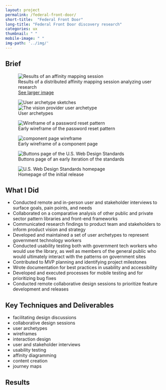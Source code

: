 ```yaml
---
layout: project
permalink: /federal-front-door/
short-title:  "Federal Front Door"
long-title: "Federal Front Door discovery research"
categories: ux
thumbnail: " " 
mobile-image: " "
img-path: '../img/'
---
```


## Brief ##

<figure>
	<img src="{{ page.img-path }}/wds-affinity-mapping.png" alt="Results of an affinity mapping session" />
	<figcaption>
		Results of a distributed affinity mapping session analyzing user research 
	</figcaption>
	<a href="{{ page.img-path }}/wds-affinity-mapping-large.png">See larger image</a>
</figure>

<figure>
	<img src="{{ page.img-path }}/wds-user-archetypes.png" alt="User archetype sketches">
	<img src="{{ page.img-path }}/wds-user-archetype-detail.png" alt="The vision provider user archetype">
	<figcaption>User archetypes</figcaption>
</figure>
<figure>
	<img src="{{ page.img-path }}/wds-reset-password-wireframe.png" alt="Wireframe of a password reset pattern">
	<figcaption>Early wireframe of the password reset pattern</figcaption>
</figure>
<figure>
	<img src="{{ page.img-path }}/wds-library-component-page-wireframe.png" alt="component page wireframe">
	<figcaption>Early wireframe of a component page</figcaption>
</figure>
<figure>
	<img src="{{ page.img-path }}/wds-buttons-page-screenshot.png" alt="Buttons page of the U.S. Web Design Standards">
	<figcaption>Buttons page of an early iteration of the standards</figcaption>
</figure>
<figure>
	<img src="{{ page.img-path }}/wds-homepage.png" alt="U.S. Web Design Standards homepage">
	<figcaption>Homepage of the initial release</figcaption>
</figure>

## What I Did ##

* Conducted remote and in-person user and stakeholder interviews to surface goals, pain points, and needs
* Collaborated on a comparative analysis of other public and private sector pattern libraries and front-end frameworks
* Communicated research findings to product team and stakeholders to inform product vision and strategy
* Developed and maintained a set of user archetypes to represent government technology workers
* Conducted usability testing both with government tech workers who would use the library, as well as members of the general public who would ultimately interact with the patterns on government sites
* Contributed to MVP planning and identifying project milestones
* Wrote documentation for best practices in usability and accessibility
* Developed and executed processes for mobile testing and for prioritizing bug fixes 
* Conducted remote collaborative design sessions to prioritize feature development and releases

## Key Techniques and Deliverables ##
<ul class="skill-pills">
	<li>facilitating design discussions</li>
	<li>collaborative design sessions</li>
	<li>user archetypes</li>
	<li>wireframes</li>
	<li>interaction design</li>
	<li>user and stakeholder interviews</li>
	<li>usability testing</li>
	<li>affinity diagramming</li>
	<li>content creation</li>
	<li>journey maps</li>
</ul>

## Results ##
